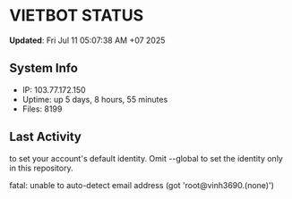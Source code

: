 # VIETBOT STATUS
**Updated**: Fri Jul 11 05:07:38 AM +07 2025

## System Info
- IP: 103.77.172.150
- Uptime: up 5 days, 8 hours, 55 minutes
- Files: 8199

## Last Activity

to set your account's default identity.
Omit --global to set the identity only in this repository.

fatal: unable to auto-detect email address (got 'root@vinh3690.(none)')

